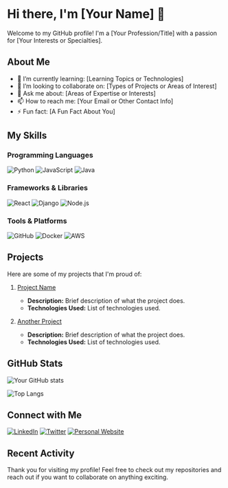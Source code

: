 # Hi there, I'm [Your Name] 👋

Welcome to my GitHub profile! I'm a [Your Profession/Title] with a passion for [Your Interests or Specialties]. 

## About Me

- 🌱 I’m currently learning: [Learning Topics or Technologies]
- 👯 I’m looking to collaborate on: [Types of Projects or Areas of Interest]
- 💬 Ask me about: [Areas of Expertise or Interests]
- 📫 How to reach me: [Your Email or Other Contact Info]
- ⚡ Fun fact: [A Fun Fact About You]

## My Skills

### Programming Languages

![Python](https://img.shields.io/badge/Python-3670A0?style=for-the-badge&logo=python&logoColor=ffdd54)
![JavaScript](https://img.shields.io/badge/JavaScript-323330?style=for-the-badge&logo=javascript&logoColor=F7DF1E)
![Java](https://img.shields.io/badge/Java-ED8B00?style=for-the-badge&logo=java&logoColor=white)

### Frameworks & Libraries

![React](https://img.shields.io/badge/React-20232A?style=for-the-badge&logo=react&logoColor=61DAFB)
![Django](https://img.shields.io/badge/Django-092E20?style=for-the-badge&logo=django&logoColor=white)
![Node.js](https://img.shields.io/badge/Node.js-339933?style=for-the-badge&logo=nodedotjs&logoColor=white)

### Tools & Platforms

![GitHub](https://img.shields.io/badge/GitHub-100000?style=for-the-badge&logo=github&logoColor=white)
![Docker](https://img.shields.io/badge/Docker-2496ED?style=for-the-badge&logo=docker&logoColor=white)
![AWS](https://img.shields.io/badge/Amazon_AWS-232F3E?style=for-the-badge&logo=amazon-aws&logoColor=white)

## Projects

Here are some of my projects that I'm proud of:

1. [Project Name](https://github.com/your-username/project-repo)
    - **Description:** Brief description of what the project does.
    - **Technologies Used:** List of technologies used.

2. [Another Project](https://github.com/your-username/another-project-repo)
    - **Description:** Brief description of what the project does.
    - **Technologies Used:** List of technologies used.

## GitHub Stats

![Your GitHub stats](https://github-readme-stats.vercel.app/api?username=your-username&show_icons=true&theme=radical)

![Top Langs](https://github-readme-stats.vercel.app/api/top-langs/?username=your-username&layout=compact&theme=radical)

## Connect with Me

[![LinkedIn](https://img.shields.io/badge/LinkedIn-0A66C2?style=for-the-badge&logo=linkedin&logoColor=white)](https://linkedin.com/in/your-linkedin)
[![Twitter](https://img.shields.io/badge/Twitter-1DA1F2?style=for-the-badge&logo=twitter&logoColor=white)](https://twitter.com/your-twitter)
[![Personal Website](https://img.shields.io/badge/Website-4285F4?style=for-the-badge&logo=google-chrome&logoColor=white)](https://your-website.com)

## Recent Activity

<!--START_SECTION:activity-->
<!--END_SECTION:activity-->

Thank you for visiting my profile! Feel free to check out my repositories and reach out if you want to collaborate on anything exciting.


<!---
chiragjagani/chiragjagani is a ✨ special ✨ repository because its `README.md` (this file) appears on your GitHub profile.
You can click the Preview link to take a look at your changes.
--->
